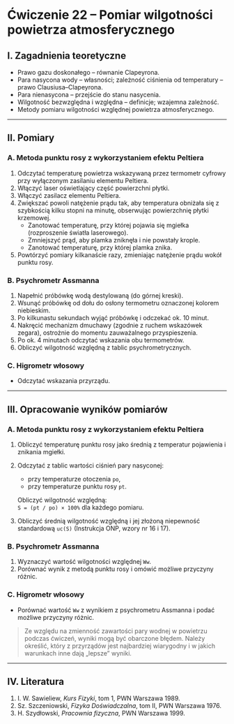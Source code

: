 # Ćwiczenie 22 – Pomiar wilgotności powietrza atmosferycznego

## I. Zagadnienia teoretyczne

- Prawo gazu doskonałego – równanie Clapeyrona.
- Para nasycona wody – własności; zależność ciśnienia od temperatury – prawo Clausiusa–Clapeyrona.
- Para nienasycona – przejście do stanu nasycenia.
- Wilgotność bezwzględna i względna – definicje; wzajemna zależność.
- Metody pomiaru wilgotności względnej powietrza atmosferycznego.

---

## II. Pomiary

### A. Metoda punktu rosy z wykorzystaniem efektu Peltiera

1. Odczytać temperaturę powietrza wskazywaną przez termometr cyfrowy przy wyłączonym zasilaniu elementu Peltiera.
2. Włączyć laser oświetlający część powierzchni płytki.
3. Włączyć zasilacz elementu Peltiera.
4. Zwiększać powoli natężenie prądu tak, aby temperatura obniżała się z szybkością kilku stopni na minutę, obserwując powierzchnię płytki krzemowej.
   - Zanotować temperaturę, przy której pojawia się mgiełka (rozproszenie światła laserowego).
   - Zmniejszyć prąd, aby plamka zniknęła i nie powstały krople.
   - Zanotować temperaturę, przy której plamka znika.
5. Powtórzyć pomiary kilkanaście razy, zmieniając natężenie prądu wokół punktu rosy.

### B. Psychrometr Assmanna

1. Napełnić próbówkę wodą destylowaną (do górnej kreski).
2. Wsunąć próbówkę od dołu do osłony termometru oznaczonej kolorem niebieskim.
3. Po kilkunastu sekundach wyjąć próbówkę i odczekać ok. 10 minut.
4. Nakręcić mechanizm dmuchawy (zgodnie z ruchem wskazówek zegara), ostrożnie do momentu zauważalnego przyspieszenia.
5. Po ok. 4 minutach odczytać wskazania obu termometrów.
6. Obliczyć wilgotność względną z tablic psychrometrycznych.

### C. Higrometr włosowy

- Odczytać wskazania przyrządu.

---

## III. Opracowanie wyników pomiarów

### A. Metoda punktu rosy z wykorzystaniem efektu Peltiera

1. Obliczyć temperaturę punktu rosy jako średnią z temperatur pojawienia i znikania mgiełki.
2. Odczytać z tablic wartości ciśnień pary nasyconej:

   - przy temperaturze otoczenia `po`,
   - przy temperaturze punktu rosy `pt`.

   Obliczyć wilgotność względną:  
   `S = (pt / po) × 100%` dla każdego pomiaru.

3. Obliczyć średnią wilgotność względną i jej złożoną niepewność standardową `uc(S)` (Instrukcja ONP, wzory nr 16 i 17).

### B. Psychrometr Assmanna

1. Wyznaczyć wartość wilgotności względnej `Ww`.
2. Porównać wynik z metodą punktu rosy i omówić możliwe przyczyny różnic.

### C. Higrometr włosowy

- Porównać wartość `Ww` z wynikiem z psychrometru Assmanna i podać możliwe przyczyny różnic.

> Ze względu na zmienność zawartości pary wodnej w powietrzu podczas ćwiczeń, wyniki mogą być obarczone błędem. Należy określić, który z przyrządów jest najbardziej wiarygodny i w jakich warunkach inne dają „lepsze” wyniki.

---

## IV. Literatura

1. I. W. Sawieliew, _Kurs Fizyki_, tom 1, PWN Warszawa 1989.
2. Sz. Szczeniowski, _Fizyka Doświadczalna_, tom II, PWN Warszawa 1976.
3. H. Szydłowski, _Pracownia fizyczna_, PWN Warszawa 1999.
